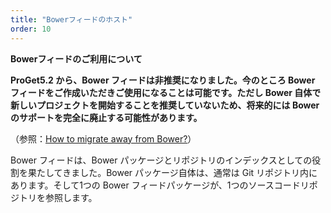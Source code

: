 ```yaml
---
title: "Bowerフィードのホスト"
order: 10
---
```


**Bowerフィードのご利用について**

**ProGet5.2 から、Bower フィードは非推奨になりました。今のところ Bower フィードをご作成いただきご使用になることは可能です。ただし Bower 自体で新しいプロジェクトを開始することを推奨していないため、将来的には Bower のサポートを完全に廃止する可能性があります。**

（参照：[How to migrate away from Bower?](https://bower.io/blog/2017/how-to-migrate-away-from-bower/)）

Bower フィードは、Bower パッケージとリポジトリのインデックスとしての役割を果たしてきました。Bower パッケージ自体は、通常は Git リポジトリ内にあります。そして1つの Bower フィードパッケージが、1つのソースコードリポジトリを参照します。